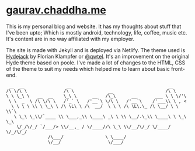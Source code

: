 # [gaurav.chaddha.me](https:gaurav.chaddha.me)
This is my personal blog and website. It has my thoughts about stuff that I've been upto; Which is mostly android, technology, life, coffee, music etc. It's content are in no way affiliated with my employer. 

The site is made with Jekyll and is deployed via Netlify. The theme used is [Hydejack](https://qwtel.com/hydejack/) by Florian Klampfer or [@qwtel](https://twitter.com/qwtel). It's an improvement on the original Hyde theme based on poole. I've made a lot of changes to the HTML, CSS of the theme to suit my needs which helped me to learn about basic front-end.  
~~~
 __  __                __                                     __
/\ \/\ \              /\ \             __                    /\ \
\ \ \_\ \   __  __    \_\ \      __   /\_\      __       ___ \ \ \/'\
 \ \  _  \ /\ \/\ \   /'_` \   /'__`\ \/\ \   /'__`\    /'___\\ \ , <
  \ \ \ \ \\ \ \_\ \ /\ \L\ \ /\  __/  \ \ \ /\ \L\.\_ /\ \__/ \ \ \\`\
   \ \_\ \_\\/`____ \\ \___,_\\ \____\ _\ \ \\ \__/.\_\\ \____\ \ \_\ \_\
    \/_/\/_/ `/___/> \\/__,_ / \/____//\ \_\ \\/__/\/_/ \/____/  \/_/\/_/
                /\___/                \ \____/
                \/__/                  \/___/
~~~

